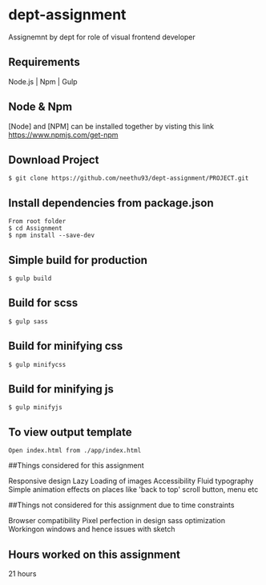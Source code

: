 # dept-assignment
Assignemnt by dept for role of visual frontend developer

## Requirements

Node.js | Npm | Gulp

## Node & Npm

[Node] and [NPM] can be installed together by visting this link https://www.npmjs.com/get-npm

## Download Project

    $ git clone https://github.com/neethu93/dept-assignment/PROJECT.git

	
## Install dependencies from package.json
 
	From root folder
    $ cd Assignment
	$ npm install --save-dev

## Simple build for production

    $ gulp build

## Build for scss

	$ gulp sass

## Build for minifying css
	$ gulp minifycss

## Build for minifying js

	$ gulp minifyjs
	
## To view output template

	Open index.html from ./app/index.html
	
	
##Things considered for this assignment

Responsive design
Lazy Loading of images
Accessibility
Fluid typography
Simple animation effects on places like 'back to top' scroll button, menu etc

##Things not considered for this assignment due to time constraints

Browser compatibility
Pixel perfection in design
sass optimization
Workingon windows and hence issues with sketch

## Hours worked on this assignment

21 hours



